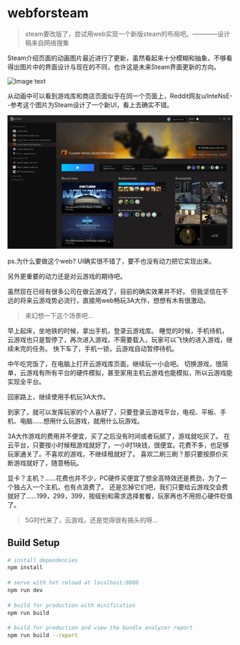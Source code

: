 # webforsteam
> steam要改版了，尝试用web实现一个新版steam的布局吧。————设计稿来自网络搜集

Steam介绍页面的动画图片最近进行了更新，虽然看起来十分模糊和抽象，不够看得出图片中的界面设计与现在的不同，也许这是未来Steam界面更新的方向。

![Image text](steamgif.gif)

从动画中可以看到游戏库和商店页面似乎在同一个页面上，Reddit网友u/inteNsE--参考这个图片为Steam设计了一个新UI，看上去确实不错。

![Image text](steam.jpg)

ps.为什么要做这个web?
UI确实很不错了，要不也没有动力把它实现出来。

另外更重要的动力还是对云游戏的期待吧。

虽然现在已经有很多公司在做云游戏了，目前的确实效果并不好。
但我坚信在不远的将来云游戏势必流行，直接用web畅玩3A大作，想想有木有很激动。

> 来幻想一下这个场景吧...

早上起床，坐地铁的时候，拿出手机，登录云游戏库。
睡觉的时候，手机待机，云游戏也只是暂停了，再次进入游戏，不需要载入，玩家可以飞快的进入游戏，继续未完的任务。
快下车了，手机一锁，云游戏自动暂停待机。

中午吃完饭了，在电脑上打开云游戏库页面，继续玩一小会吧。
切换游戏，很简单，云游戏有所有平台的硬件模拟，甚至家用主机云游戏也能模拟，所以云游戏能实现全平台。

回家路上，继续使用手机玩3A大作。

到家了，就可以发挥玩家的个人喜好了，只要登录云游戏平台，电视、平板、手机、电脑……想用什么玩游戏，就用什么玩游戏。

3A大作游戏的费用并不便宜，买了之后没有时间或者玩腻了，游戏就吃灰了。
在云平台，只要按小时候租游戏就好了，一小时1块钱，很便宜。花费不多，也足够玩家通关了。不喜欢的游戏，不继续租就好了。
喜欢二刷三刷？那只要按原价买断游戏就好了，随意畅玩。

显卡？主机？……花费也并不少，PC硬件买便宜了想全高特效还是费劲，为了一个独占入一个主机，也有点浪费了。
还是忘掉它们吧，我们只要给云游戏交会费就好了……199，299，399，按级别和需求选择套餐，玩家再也不用担心硬件贬值了。

> 5G时代来了，云游戏，还是觉得很有搞头的呀...

## Build Setup

``` bash
# install dependencies
npm install

# serve with hot reload at localhost:8080
npm run dev

# build for production with minification
npm run build

# build for production and view the bundle analyzer report
npm run build --report
```